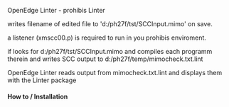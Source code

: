 
OpenEdge Linter - prohibis Linter

writes filename of edited file to 'd:/ph27f/tst/SCCInput.mimo' on save.

a listener (xmscc00.p) is required to run in you prohibis enviroment.

if looks for d:/ph27f/tst/SCCInput.mimo and compiles each programm therein and writes SCC output to d:/ph27f/temp/mimocheck.txt.lint

OpenEdge Linter reads output from mimocheck.txt.lint and displays them with the Linter package


#### How to / Installation
